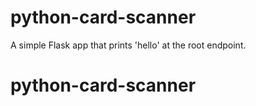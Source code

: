 # python-card-scanner

A simple Flask app that prints 'hello' at the root endpoint.
# python-card-scanner

